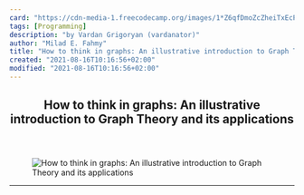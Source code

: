 ```yaml
---
card: "https://cdn-media-1.freecodecamp.org/images/1*Z6qfDmoZcZheiTxEcPOQJQ.png"
tags: [Programming]
description: "by Vardan Grigoryan (vardanator)"
author: "Milad E. Fahmy"
title: "How to think in graphs: An illustrative introduction to Graph Theory and its applications"
created: "2021-08-16T10:16:56+02:00"
modified: "2021-08-16T10:16:56+02:00"
---
```

<div class="site-wrapper">
<main id="site-main" class="site-main outer">
<div class="inner">
<article class="post-full post tag-programming tag-algorithms tag-data tag-tech tag-web-development ">
<header class="post-full-header">
<h1 class="post-full-title">How to think in graphs: An illustrative introduction to Graph Theory and its applications</h1>
</header>
<figure class="post-full-image">
<picture>
<source media="(max-width: 700px)" sizes="1px" srcset="data:image/gif;base64,R0lGODlhAQABAIAAAAAAAP///yH5BAEAAAAALAAAAAABAAEAAAIBRAA7 1w">
<source media="(min-width: 701px)" sizes="(max-width: 800px) 400px,
(max-width: 1170px) 700px,
1400px" srcset="https://cdn-media-1.freecodecamp.org/images/1*Z6qfDmoZcZheiTxEcPOQJQ.png 300w,
https://cdn-media-1.freecodecamp.org/images/1*Z6qfDmoZcZheiTxEcPOQJQ.png 600w,
https://cdn-media-1.freecodecamp.org/images/1*Z6qfDmoZcZheiTxEcPOQJQ.png 1000w,
https://cdn-media-1.freecodecamp.org/images/1*Z6qfDmoZcZheiTxEcPOQJQ.png 2000w">
<img onerror="this.style.display='none'" src="https://cdn-media-1.freecodecamp.org/images/1*Z6qfDmoZcZheiTxEcPOQJQ.png" alt="How to think in graphs: An illustrative introduction to Graph Theory and its applications">
</picture>
</figure>
<section class="post-full-content">
<div class="post-content medium-migrated-article">
</div>
<hr>
</section>
</article>
</div>
</main>
</div>
<!-- Google Tag Manager (noscript) -->
<!-- End Google Tag Manager (noscript) -->
